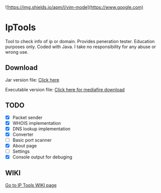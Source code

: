 ![https://img.shields.io/apm/l/vim-mode](https://www.google.com)

# IpTools
Tool to check info of ip or domain. Provides peneration tester. Education purposes only. Coded with Java.
I take no responsibility for any abuse or wrong use.

## Download
Jar version file: [Click here](https://github.com/videosambo/IpTools/raw/master/IPToolsJAR.jar)

Executable version file: [Click here for mediafire download](https://www.mediafire.com/file/i9769ba1r8aq811/IPTools.exe/file)


## TODO
- [x] Packet sender
- [x] WHOIS implementation
- [x] DNS lookup implementation
- [x] Converter
- [ ] Basic port scanner
- [x] About page
- [ ] Settings
- [x] Console output for debuging

## WIKI
[Go to IP Tools WIKI page](https://github.com/videosambo/iptools/wiki/)
